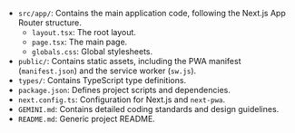 - `src/app/`: Contains the main application code, following the Next.js App Router structure.
  - `layout.tsx`: The root layout.
  - `page.tsx`: The main page.
  - `globals.css`: Global stylesheets.
- `public/`: Contains static assets, including the PWA manifest (`manifest.json`) and the service worker (`sw.js`).
- `types/`: Contains TypeScript type definitions.
- `package.json`: Defines project scripts and dependencies.
- `next.config.ts`: Configuration for Next.js and `next-pwa`.
- `GEMINI.md`: Contains detailed coding standards and design guidelines.
- `README.md`: Generic project README.